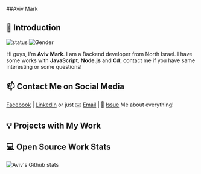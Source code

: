##Aviv Mark
## 👋 Introduction

<!--https://user-images.githubusercontent.com/5713670/87202985-820dcb80-c2b6-11ea-9f56-7ec461c497c3.gif-->
<!--<img align='right' src='https://octodex.github.com/images/hula_loop_octodex03.gif' width='200"'> -->

![status](https://img.shields.io/badge/status-up-brightgreen) ![Gender](https://img.shields.io/badge/gender-%F0%9F%A4%B5-lightgrey)

Hi guys, I'm **Aviv Mark**. I am a Backend developer from North Israel.
I have some works with **JavaScript**, **Node.js** and **C#**, contact me if you have same interesting or some questions!

## 📫 Contact Me on Social Media

[Facebook][-1] | [LinkedIn][0] or just ✉️ [Email](aviv27400@gmail.com) | 💬 [Issue](https://github.com/AvivSoftware/issues/me) Me about everything!

## 💡 Projects with My Work


 
## 💻 Open Source Work Stats


![Aviv's Github stats](https://github-readme-stats.vercel.app/api?username=AvivSoftware&show_icons=true)

[-1]: https://www.facebook.com/avivmark/
[0]: https://www.linkedin.com/in/aviv-mark-724a7b1ba/
